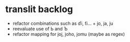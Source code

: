 # translit backlog

* refactor combinations such as ďi, ťi... + jo, ja, ju
* reevaluate use of Ь and Ъ
* refactor mapping for joj, joho, jomu (maybe as regex)
